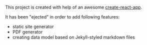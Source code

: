 This project is created with help of an awesome
[create-react-app](https://github.com/facebookincubator/create-react-app).

It has been "ejected" in order to add following features:
  * static site generator
  * PDF generator
  * creating data model based on Jekyll-styled markdown files

